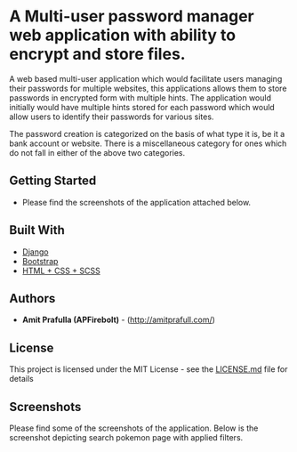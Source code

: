 # A Multi-user password manager web application with ability to encrypt and store files.

A web based multi-user application which would facilitate users managing their passwords for multiple websites,
this applications allows them to store passwords in encrypted form with multiple hints. The application would initially
would have multiple hints stored for each password which would allow users to identify their passwords for various sites.

The password creation is categorized on the basis of what type it is, be it a bank account or website. There is a
miscellaneous category for ones which do not fall in either of the above two categories.

## Getting Started


* Please find the screenshots of the application attached below.

## Built With

* [Django](https://reactjs.org/)
* [Bootstrap](https://material-ui.com/)
* [HTML + CSS + SCSS](https://www.w3schools.com/html/html_css.asp)

## Authors

* **Amit Prafulla (APFirebolt)** - (http://amitprafull.com/)

## License

This project is licensed under the MIT License - see the [LICENSE.md](LICENSE.md) file for details

## Screenshots

Please find some of the screenshots of the application. Below is the screenshot depicting search pokemon page with
applied filters.


